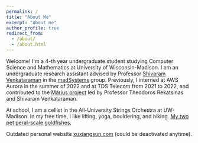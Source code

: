 ```yaml
---
permalink: /
title: "About Me"
excerpt: "About me"
author_profile: true
redirect_from: 
  - /about/
  - /about.html
---
```


Welcome! I'm a 4-th year undergraduate student studying Computer Science and Mathematics at University of Wisconsin-Madison. I am an undergraduate research assistant advised by Professor [Shivaram Venkataraman](https://shivaram.org/) in the [madSystems](https://madsystems.cs.wisc.edu/) group. Previously, I interned at AWS Aurora in the summer of 2022 and at TDS Telecom from 2021 to 2022, and contributed to the [Marius project](https://marius-project.org/) led by Professor Theodoros Rekatsinas and Shivaram Venkataraman.

At school, I am a cellist in the All-University Strings Orchestra at UW-Madison. In my free time, I like lifting, yoga, bouldering, and hiking. [My two pet peral-scale goldfishes](/images/fishy.png).

Outdated personal website [xuxiangsun.com](http://xuxiangsun.com) (could be deactivated anytime).
